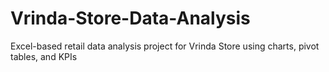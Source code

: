 # Vrinda-Store-Data-Analysis
Excel-based retail data analysis project for Vrinda Store using charts, pivot tables, and KPIs
